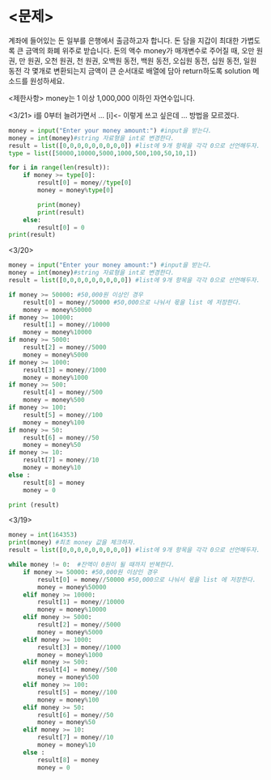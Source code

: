 
# <문제>
계좌에 들어있는 돈 일부를 은행에서 출금하고자 합니다. 돈 담을 지갑이 최대한 가볍도록 큰 금액의 화폐 위주로 받습니다. 돈의 액수 money가 매개변수로 주어질 때, 
오만 원권, 만 원권, 오천 원권, 천 원권, 오백원 동전, 백원 동전, 오십원 동전, 십원 동전, 일원 동전 각 몇개로 변환되는지 금액이 큰 순서대로 배열에 담아 return하도록 
solution 메소드를 원성하세요. 

<제한사항>
money는 1 이상 1,000,000 이하인 자연수입니다. 


<3/21>
i를 0부터 늘려가면서 ... [i]<- 이렇게 쓰고 싶은데 ... 방법을 모르겠다.
``` python
money = input("Enter your money amount:") #input을 받는다.
money = int(money)#string 자료형을 int로 변경한다.
result = list([0,0,0,0,0,0,0,0,0]) #list에 9개 항목을 각각 0으로 선언해두자.
type = list([50000,10000,5000,1000,500,100,50,10,1])

for i in range(len(result)):
    if money >= type[0]:
        result[0] = money//type[0]
        money = money%type[0]

        print(money)
        print(result)
    else:
        result[0] = 0
print(result)

``` 


<3/20>

``` python
money = input("Enter your money amount:") #input을 받는다.
money = int(money)#string 자료형을 int로 변경한다. 
result = list([0,0,0,0,0,0,0,0,0]) #list에 9개 항목을 각각 0으로 선언해두자.

if money >= 50000: #50,000원 이상인 경우
    result[0] = money//50000 #50,000으로 나눠서 몫을 list 에 저장한다.
    money = money%50000
if money >= 10000:
    result[1] = money//10000
    money = money%10000
if money >= 5000:
    result[2] = money//5000
    money = money%5000
if money >= 1000:
    result[3] = money//1000
    money = money%1000
if money >= 500:
    result[4] = money//500
    money = money%500
if money >= 100:
    result[5] = money//100
    money = money%100
if money >= 50:
    result[6] = money//50
    money = money%50
if money >= 10:
    result[7] = money//10
    money = money%10
else :
    result[8] = money
    money = 0

print (result)
```



<3/19>
```python
money = int(164353)
print(money) #최초 money 값을 체크하자.
result = list([0,0,0,0,0,0,0,0,0]) #list에 9개 항목을 각각 0으로 선언해두자.

while money != 0:  #잔액이 0원이 될 때까지 반복한다.
    if money >= 50000: #50,000원 이상인 경우
        result[0] = money//50000 #50,000으로 나눠서 몫을 list 에 저장한다.
        money = money%50000
    elif money >= 10000:
        result[1] = money//10000
        money = money%10000
    elif money >= 5000:
        result[2] = money//5000
        money = money%5000
    elif money >= 1000:
        result[3] = money//1000
        money = money%1000
    elif money >= 500:
        result[4] = money//500
        money = money%500
    elif money >= 100:
        result[5] = money//100
        money = money%100
    elif money >= 50:
        result[6] = money//50
        money = money%50
    elif money >= 10:
        result[7] = money//10
        money = money%10
    else :
        result[8] = money
        money = 0
```
